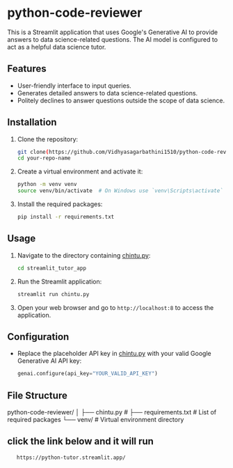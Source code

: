 # python-code-reviewer

This is a Streamlit application that uses Google's Generative AI to provide answers to data science-related questions. The AI model is configured to act as a helpful data science tutor.

## Features

- User-friendly interface to input queries.
- Generates detailed answers to data science-related questions.
- Politely declines to answer questions outside the scope of data science.

## Installation

1. Clone the repository:
    ```sh
    git clone(https://github.com/Vidhyasagarbathini1510/python-code-reviewer)
    cd your-repo-name
    ```

2. Create a virtual environment and activate it:
    ```sh
    python -m venv venv
    source venv/bin/activate  # On Windows use `venv\Scripts\activate`
    ```

3. Install the required packages:
    ```sh
    pip install -r requirements.txt
    ```

## Usage

1. Navigate to the directory containing [chintu.py](http://_vscodecontentref_/0):
    ```sh
    cd streamlit_tutor_app
    ```

2. Run the Streamlit application:
    ```sh
    streamlit run chintu.py
    ```

3. Open your web browser and go to `http://localhost:8` to access the application.

## Configuration

- Replace the placeholder API key in [chintu.py](http://_vscodecontentref_/1) with your valid Google Generative AI API key:
    ```python
    genai.configure(api_key="YOUR_VALID_API_KEY")
    ```

## File Structure
python-code-reviewer/ │ ├── chintu.py #
                        ├── requirements.txt # List of required packages 
                        └── venv/ # Virtual environment directory
## click the link below and it will run
       https://python-tutor.streamlit.app/
          
                        
